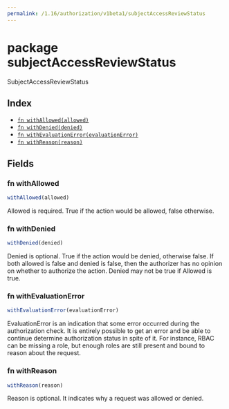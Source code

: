```yaml
---
permalink: /1.16/authorization/v1beta1/subjectAccessReviewStatus
---
```


# package subjectAccessReviewStatus

SubjectAccessReviewStatus

## Index

* [`fn withAllowed(allowed)`](#fn-withallowed)
* [`fn withDenied(denied)`](#fn-withdenied)
* [`fn withEvaluationError(evaluationError)`](#fn-withevaluationerror)
* [`fn withReason(reason)`](#fn-withreason)

## Fields

### fn withAllowed

```ts
withAllowed(allowed)
```

Allowed is required. True if the action would be allowed, false otherwise.

### fn withDenied

```ts
withDenied(denied)
```

Denied is optional. True if the action would be denied, otherwise false. If both allowed is false and denied is false, then the authorizer has no opinion on whether to authorize the action. Denied may not be true if Allowed is true.

### fn withEvaluationError

```ts
withEvaluationError(evaluationError)
```

EvaluationError is an indication that some error occurred during the authorization check. It is entirely possible to get an error and be able to continue determine authorization status in spite of it. For instance, RBAC can be missing a role, but enough roles are still present and bound to reason about the request.

### fn withReason

```ts
withReason(reason)
```

Reason is optional.  It indicates why a request was allowed or denied.